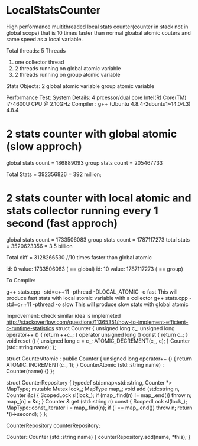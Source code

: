 # LocalStatsCounter
High performance  multithreaded local stats counter(counter in stack not in global scope) that is 10 times faster than normal gloabal atomic couters and same speed as a local variable.

Total threads: 5 Threads
   1) one collector thread
   2) 2 threads running on global atomic variable
   3) 2 threads running on group atomic variable

Stats Objects: 2
   global atomic variable
   group atomic variable

Performance Test:
   System Details: 4 prcessor/dual core Intel(R) Core(TM) i7-4600U CPU @ 2.10GHz
   Compiler      : g++ (Ubuntu 4.8.4-2ubuntu1~14.04.3) 4.8.4

2 stats counter with global atomic (slow approch)
==================================
global stats count = 186889093
group stats count = 205467733

Total Stats = 392356826 = 392 million;

2 stats counter with local atomic and stats collector running every 1 second (fast approch)
======================================================================

global stats count = 1733506083
group stats count = 1787117273
total stats = 3520623356 = 3.5 billion

Total diff = 3128266530  //10 times faster  than global atomic

id: 0 value: 1733506083 ( == global)
id: 10 value: 1787117273 ( == group)

To Compile:

 g++ stats.cpp -std=c++11 -pthread -DLOCAL_ATOMIC -o fast
     This will produce fast stats with local atomic variable with a collector
 g++ stats.cpp -std=c++11 -pthread  -o slow
     This will produce slow stats with global atomic
     
     
Improvement: check similar idea is implemeted 
   http://stackoverflow.com/questions/11365351/how-to-implement-efficient-c-runtime-statistics
struct Counter {
    unsigned long c_;
    unsigned long operator++ () { return ++c_; }
    operator unsigned long () const { return c_; }
    void reset () { unsigned long c = c_; ATOMIC_DECREMENT(c_, c); }
    Counter (std::string name);
};

struct CounterAtomic : public Counter {
    unsigned long operator++ () { return ATOMIC_INCREMENT(c_, 1); }
    CounterAtomic (std::string name) : Counter(name) {}
};

struct CounterRepository {
    typedef std::map<std::string, Counter *> MapType;
    mutable Mutex lock_;
    MapType map_;
    void add (std::string n, Counter &c) {
        ScopedLock<Mutex> sl(lock_);
        if (map_.find(n) != map_.end()) throw n;
        map_[n] = &c;
    }
    Counter & get (std::string n) const {
        ScopedLock<Mutex> sl(lock_);
        MapType::const_iterator i = map_.find(n);
        if (i == map_.end()) throw n;
        return *(i->second);
    }
};

CounterRepository counterRepository;

Counter::Counter (std::string name) {
    counterRepository.add(name, *this);
}
